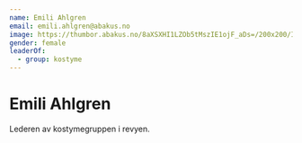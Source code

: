 ```yaml
---
name: Emili Ahlgren
email: emili.ahlgren@abakus.no
image: https://thumbor.abakus.no/8aXSXHI1LZOb5tMszIE1ojF_aDs=/200x200/IMG_8955_YCCGs0l.jpeg
gender: female
leaderOf:
  - group: kostyme
---
```


# Emili Ahlgren

Lederen av kostymegruppen i revyen.
